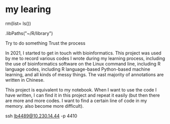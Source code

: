 # my learing 

rm(list= ls())

.libPaths("~/R/library")

Try to do something
Trust the process

In 2021, I started to get in touch with bioinformatics. This project was used by me to record various codes I wrote during my learning process, including the use of bioinformatics software on the Linux command line, including R language codes, including R language-based Python-based machine learning, and all kinds of messy things. The vast majority of annotations are written in Chinese.

This project is equivalent to my notebook. When I want to use the code I have written, I can find it in this project and repeat it easily (but then there are more and more codes. I want to find a certain line of code in my memory. also become more difficult).

ssh lb4489@10.230.14.44 -p 4410
